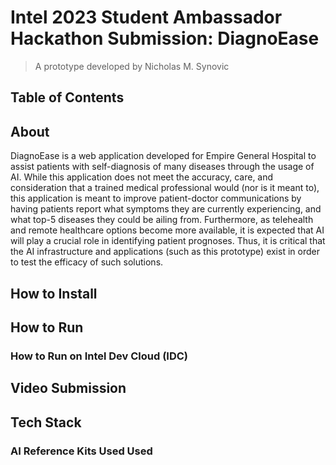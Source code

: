# Intel 2023 Student Ambassador Hackathon Submission: DiagnoEase

> A prototype developed by Nicholas M. Synovic

## Table of Contents

## About

DiagnoEase is a web application developed for Empire General Hospital to assist patients with self-diagnosis of many diseases through the usage of AI.
While this application does not meet the accuracy, care, and consideration that a trained medical professional would (nor is it meant to), this application is meant to improve patient-doctor communications by having patients report what symptoms they are currently experiencing, and what top-5 diseases they could be ailing from.
Furthermore, as telehealth and remote healthcare options become more available, it is expected that AI will play a crucial role in identifying patient prognoses.
Thus, it is critical that the AI infrastructure and applications (such as this prototype) exist in order to test the efficacy of such solutions.  

## How to Install

## How to Run

### How to Run on Intel Dev Cloud (IDC)

## Video Submission

## Tech Stack

### AI Reference Kits Used Used

